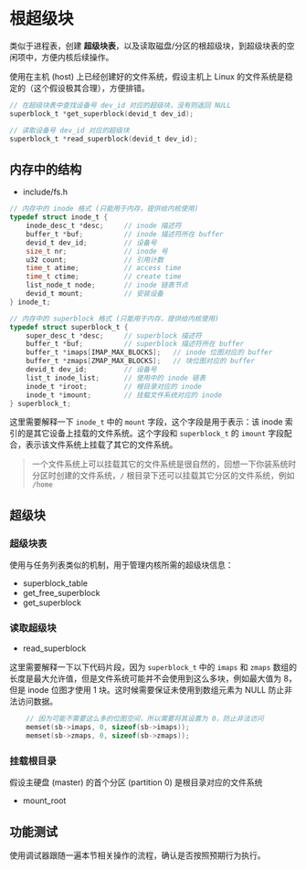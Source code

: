 # 根超级块

类似于进程表，创建 **超级块表**，以及读取磁盘/分区的根超级块，到超级块表的空闲项中，方便内核后续操作。

使用在主机 (host) 上已经创建好的文件系统，假设主机上 Linux 的文件系统是稳定的（这个假设极其合理），方便排错。

```c
// 在超级块表中查找设备号 dev_id 对应的超级块，没有则返回 NULL
superblock_t *get_superblock(devid_t dev_id);

// 读取设备号 dev_id 对应的超级块
superblock_t *read_superblock(devid_t dev_id);
```

## 内存中的结构

- include/fs.h

```c
// 内存中的 inode 格式 (只能用于内存，提供给内核使用)
typedef struct inode_t {
    inode_desc_t *desc;     // inode 描述符
    buffer_t *buf;          // inode 描述符所在 buffer
    devid_t dev_id;         // 设备号
    size_t nr;              // inode 号
    u32 count;              // 引用计数
    time_t atime;           // access time
    time_t ctime;           // create time
    list_node_t node;       // inode 链表节点
    devid_t mount;          // 安装设备
} inode_t;

// 内存中的 superblock 格式 (只能用于内存，提供给内核使用)
typedef struct superblock_t {
    super_desc_t *desc;     // superblock 描述符
    buffer_t *buf;          // superblock 描述符所在 buffer
    buffer_t *imaps[IMAP_MAX_BLOCKS];   // inode 位图对应的 buffer
    buffer_t *zmaps[ZMAP_MAX_BLOCKS];   // 块位图对应的 buffer
    devid_t dev_id;         // 设备号
    list_t inode_list;      // 使用中的 inode 链表
    inode_t *iroot;         // 根目录对应的 inode
    inode_t *imount;        // 挂载文件系统对应的 inode
} superblock_t;
```

这里需要解释一下 `inode_t` 中的 `mount` 字段，这个字段是用于表示：该 inode 索引的是其它设备上挂载的文件系统。这个字段和 `superblock_t` 的 `imount` 字段配合，表示该文件系统上挂载了其它的文件系统。

> 一个文件系统上可以挂载其它的文件系统是很自然的，回想一下你装系统时分区时创建的文件系统，`/` 根目录下还可以挂载其它分区的文件系统，例如 `/home`

## 超级块

### 超级块表

使用与任务列表类似的机制，用于管理内核所需的超级块信息：

- superblock_table
- get_free_superblock
- get_superblock

### 读取超级块

- read_superblock

这里需要解释一下以下代码片段，因为 `superblock_t` 中的 `imaps` 和 `zmaps` 数组的长度是最大允许值，但是文件系统可能并不会使用到这么多块，例如最大值为 8，但是 inode 位图才使用 1 块。这时候需要保证未使用到数组元素为 NULL 防止非法访问数据。

```c
    // 因为可能不需要这么多的位图空间，所以需要将其设置为 0，防止非法访问
    memset(sb->imaps, 0, sizeof(sb->imaps));
    memset(sb->zmaps, 0, sizeof(sb->zmaps));
```

### 挂载根目录

假设主硬盘 (master) 的首个分区 (partition 0) 是根目录对应的文件系统

- mount_root

## 功能测试

使用调试器跟随一遍本节相关操作的流程，确认是否按照预期行为执行。

